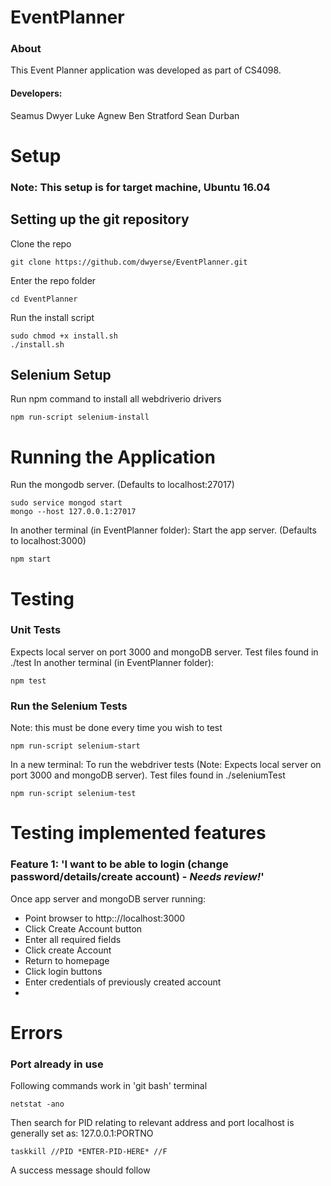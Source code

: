 

# EventPlanner
### About
This Event Planner application was developed as part of CS4098.
#### Developers:
Seamus Dwyer
Luke Agnew
Ben Stratford
Sean Durban
# Setup
### Note: This setup is for target machine, Ubuntu 16.04

## Setting up the git repository
Clone  the repo
```
git clone https://github.com/dwyerse/EventPlanner.git
```
Enter the repo folder
```
cd EventPlanner
```
Run the install script
```
sudo chmod +x install.sh
./install.sh
```

## Selenium Setup
Run npm command to install all webdriverio drivers
```
npm run-script selenium-install
```
# Running the Application
Run the mongodb server. (Defaults to localhost:27017)
```
sudo service mongod start
mongo --host 127.0.0.1:27017
```
In another terminal (in EventPlanner folder):
Start the app server.  (Defaults to localhost:3000)
```
npm start
```
# Testing
### Unit Tests
Expects local server on port 3000 and mongoDB server. Test files found in ./test
In another terminal (in EventPlanner folder):
```
npm test
```
### Run the Selenium Tests
Note: this must be done every time you wish to test
```
npm run-script selenium-start
```
In a new terminal: To run the webdriver tests (Note: Expects local server on port 3000 and mongoDB server). Test files found in ./seleniumTest
```
npm run-script selenium-test
```
# Testing implemented features
### Feature 1: 'I want to be able to login (change password/details/create account) - *Needs review!*'
Once app server and mongoDB server running:
- Point browser to http:://localhost:3000
- Click Create Account button
- Enter all required fields
- Click create Account
- Return to homepage
- Click login buttons
- Enter credentials of previously created account
-

# Errors
### Port already in use
Following commands work in 'git bash' terminal
```
netstat -ano
```
Then search for PID relating to relevant address and port
localhost is generally set as: 127.0.0.1:PORTNO
```
taskkill //PID *ENTER-PID-HERE* //F
```
A success message should follow
